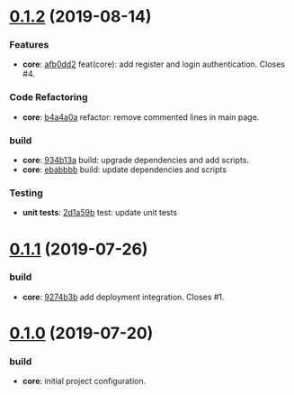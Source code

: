 <a name="0.1.2"></a>
# [0.1.2](#) (2019-08-14)

### Features
- **core**: [afb0dd2](afb0dd2) feat(core): add register and login authentication. Closes #4.

### Code Refactoring
- **core**: [b4a4a0a](b4a4a0a) refactor: remove commented lines in main page.

### build
- **core**: [934b13a](934b13a) build: upgrade dependencies and add scripts.
- **core**: [ebabbbb](ebabbbb) build: update dependencies and scripts

### Testing
- **unit tests**: [2d1a59b](2d1a59b) test: update unit tests

<a name="0.1.1"></a>
# [0.1.1](#) (2019-07-26)

<!-- ### Bug Fixes -->

### build
- **core**: [9274b3b](9274b3b) add deployment integration. Closes #1.

<a name="0.1.0"></a>
# [0.1.0](#) (2019-07-20)

<!-- ### Bug Fixes -->

### build
- **core**: initial project configuration.

<!-- ### Dependency updates -->

<!-- ### Features -->

<!-- ### Code Refactoring -->

<!-- ### Performance Improvements

### Testing

### Documentation

### DEPRECATIONS

### BREAKING CHANGES -->
